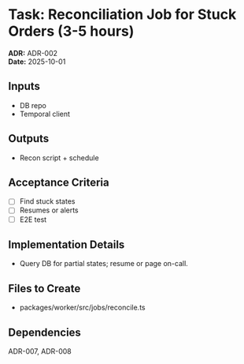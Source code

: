 # Task: Reconciliation Job for Stuck Orders (3-5 hours)
**ADR:** ADR-002  
**Date:** 2025-10-01

## Inputs
- DB repo
- Temporal client

## Outputs
- Recon script + schedule

## Acceptance Criteria
- [ ] Find stuck states
- [ ] Resumes or alerts
- [ ] E2E test

## Implementation Details
- Query DB for partial states; resume or page on-call.

## Files to Create
- packages/worker/src/jobs/reconcile.ts

## Dependencies
ADR-007, ADR-008
